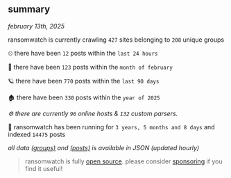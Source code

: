 
## summary
_february 13th, 2025_

ransomwatch is currently crawling `427` sites belonging to `208` unique groups

⏲ there have been `12` posts within the `last 24 hours`

🦈 there have been `123` posts within the `month of february`

🪐 there have been `770` posts within the `last 90 days`

🏚 there have been `330` posts within the `year of 2025`

_⚙️ there are currently `96` online hosts & `132` custom parsers._

🦕 ransomwatch has been running for `3 years, 5 months and 8 days` and indexed `14475` posts

_all data  [(groups)](http://ransomwhat.telemetry.ltd/groups) and [(posts)](http://ransomwhat.telemetry.ltd/posts) is available in JSON (updated hourly)_

> ransomwatch is fully [open source](https://github.com/joshhighet/ransomwatch#ransomwatch--). please consider [sponsoring](https://github.com/sponsors/joshhighet) if you find it useful!
